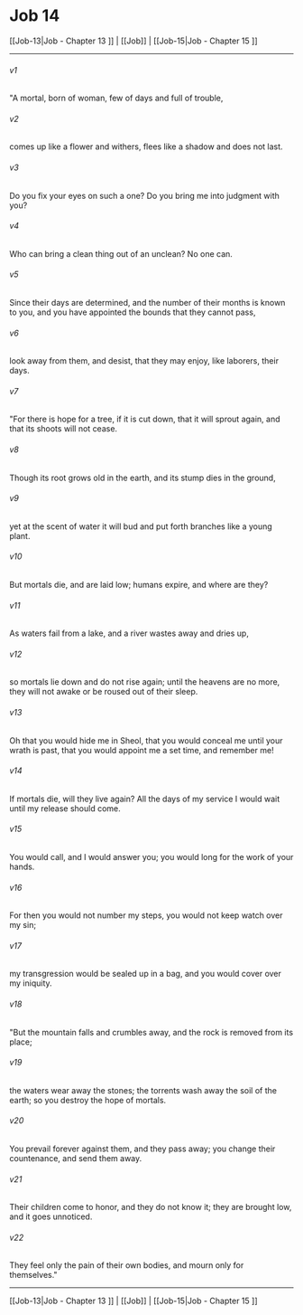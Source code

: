 # Job 14

[[Job-13|Job - Chapter 13 ]] | [[Job]] | [[Job-15|Job - Chapter 15 ]]
***

###### v1
"A mortal, born of woman, few of days and full of trouble,
###### v2
comes up like a flower and withers, flees like a shadow and does not last.
###### v3
Do you fix your eyes on such a one? Do you bring me into judgment with you?
###### v4
Who can bring a clean thing out of an unclean? No one can.
###### v5
Since their days are determined, and the number of their months is known to you, and you have appointed the bounds that they cannot pass,
###### v6
look away from them, and desist, that they may enjoy, like laborers, their days.
###### v7
"For there is hope for a tree, if it is cut down, that it will sprout again, and that its shoots will not cease.
###### v8
Though its root grows old in the earth, and its stump dies in the ground,
###### v9
yet at the scent of water it will bud and put forth branches like a young plant.
###### v10
But mortals die, and are laid low; humans expire, and where are they?
###### v11
As waters fail from a lake, and a river wastes away and dries up,
###### v12
so mortals lie down and do not rise again; until the heavens are no more, they will not awake or be roused out of their sleep.
###### v13
Oh that you would hide me in Sheol, that you would conceal me until your wrath is past, that you would appoint me a set time, and remember me!
###### v14
If mortals die, will they live again? All the days of my service I would wait until my release should come.
###### v15
You would call, and I would answer you; you would long for the work of your hands.
###### v16
For then you would not number my steps, you would not keep watch over my sin;
###### v17
my transgression would be sealed up in a bag, and you would cover over my iniquity.
###### v18
"But the mountain falls and crumbles away, and the rock is removed from its place;
###### v19
the waters wear away the stones; the torrents wash away the soil of the earth; so you destroy the hope of mortals.
###### v20
You prevail forever against them, and they pass away; you change their countenance, and send them away.
###### v21
Their children come to honor, and they do not know it; they are brought low, and it goes unnoticed.
###### v22
They feel only the pain of their own bodies, and mourn only for themselves."

***

[[Job-13|Job - Chapter 13 ]] | [[Job]] | [[Job-15|Job - Chapter 15 ]]
